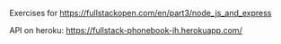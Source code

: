 Exercises for https://fullstackopen.com/en/part3/node_js_and_express

API on heroku: https://fullstack-phonebook-jh.herokuapp.com/
